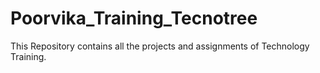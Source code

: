 # Poorvika_Training_Tecnotree
This Repository contains all the projects and assignments of Technology Training.
